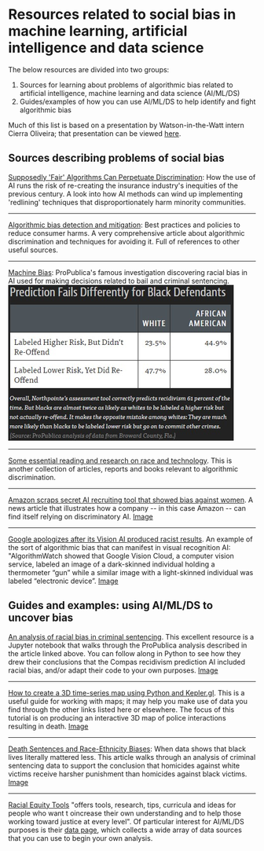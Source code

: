 # Resources related to social bias in machine learning, artificial intelligence and data science

The below resources are divided into two groups:
1. Sources for learning about problems of algorithmic bias related to artificial intelligence, machine learning and data science (AI/ML/DS)
2. Guides/examples of how you can use AI/ML/DS to help identify and fight algorithmic bias

Much of this list is based on a presentation by Watson-in-the-Watt intern Cierra Oliveira; that presentation can be viewed [here](https://docs.google.com/presentation/d/109Tw0POt4w4itQ-Hznt7imSnHLF3t6VqPmoWun9UM-U).

## Sources describing problems of social bias

[Supposedly 'Fair' Algorithms Can Perpetuate Discrimination](https://www.wired.com/story/ideas-joi-ito-insurance-algorithms/): How the use of AI runs the risk of re-creating the insurance industry's inequities of the previous century. A look into how AI methods can wind up implementing 'redlining' techniques that disproportionately harm minority communities.

---

[Algorithmic bias detection and mitigation](https://www.brookings.edu/research/algorithmic-bias-detection-and-mitigation-best-practices-and-policies-to-reduce-consumer-harms/): Best practices and policies to reduce consumer harms. A very comprehensive article about algorithmic discrimination and techniques for avoiding it. Full of references to other useful sources.

---

[Machine Bias](https://www.propublica.org/article/machine-bias-risk-assessments-in-criminal-sentencing): ProPublica's famous investigation discovering racial bias in AI used for making decisions related to bail and criminal sentencing. ![Image](images/pro_publica_compas.jpg)

---

[Some essential reading and research on race and technology](https://venturebeat.com/2020/06/02/some-essential-reading-and-research-on-race-and-technology/amp/?__twitter_impression=true&fbclid=IwAR1mP_5y1oJQKj851rCKSYeAGfPXSFlYQpBOZKVnbB-mLwx_k4IB3KaCwNU). This is another collection of articles, reports and books relevant to algorithmic discrimination.

---

[Amazon scraps secret AI recruiting tool that showed bias against women](https://www.reuters.com/article/us-amazon-com-jobs-automation-insight/amazon-scraps-secret-ai-recruiting-tool-that-showed-bias-against-women-idUSKCN1MK08G). A news article that illustrates how a company -- in this case Amazon -- can find itself relying on discriminatory AI.
[Image](images/amazon.jpg)


---

[Google apologizes after its Vision AI produced racist results](https://algorithmwatch.org/en/story/google-vision-racism/). An example of the sort of algorithmic bias that can manifest in visual recognition AI: "AlgorithmWatch showed that Google Vision Cloud, a computer vision service, labeled an image of a dark-skinned individual holding a thermometer “gun” while a similar image with a light-skinned individual was labeled “electronic device”.
[Image](images/google_vision.jpg)

## Guides and examples: using AI/ML/DS to uncover bias

[An analysis of racial bias in criminal sentencing](https://investigate.ai/propublica-criminal-sentencing/). This excellent resource is a Jupyter notebook that walks through the ProPublica analysis described in the article linked above. You can follow along in Python to see how they drew their conclusions that the Compas recidivism prediction AI included racial bias, and/or adapt their code to your own purposes.
[Image](images/jupyter.jpg)

---

[How to create a 3D time-series map using Python and Kepler.gl](https://towardsdatascience.com/an-interactive-3d-map-of-police-action-s-that-have-resulted-in-death-b9d7fbf81822). This is a useful guide for working with maps; it may help you make use of data you find through the other links listed here or elsewhere. The focus of this tutorial is on producing an interactive 3D map of police interactions resulting in death.
[Image](images/map.jpg)

---

[Death Sentences and Race-Ethnicity Biases](https://datajms.com/post/fairness_justice_death_sentence/#conclusion): When data shows that black lives literally mattered less. This article walks through an analysis of criminal sentencing data to support the conclusion that homicides against white victims receive harsher punishment than homicides against black victims.
[Image](images/death_sentence.jpg)

---

[Racial Equity Tools](https://racialequitytools.org/home) "offers tools, research, tips, curricula and ideas for people who want t oincrease their own understanding and to help those working toward justice at every level". Of particular interest for AI/ML/DS purposes is their [data page](https://www.racialequitytools.org/fundamentals/data), which collects a wide array of data sources that you can use to begin your own analysis.


